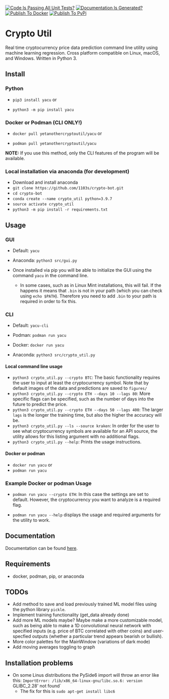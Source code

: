 [![Code Is Passing All Unit Tests?](https://github.com/1103s/crypto-bot/actions/workflows/python-app.yml/badge.svg)](https://github.com/1103s/crypto-bot/actions/workflows/python-app.yml) [![Documentation Is Generated?](https://github.com/1103s/crypto-bot/actions/workflows/gh-pages.yml/badge.svg)](https://github.com/1103s/crypto-bot/actions/workflows/gh-pages.yml) [![Publish To Docker](https://github.com/1103s/crypto-bot/actions/workflows/publish.yml/badge.svg)](https://github.com/1103s/crypto-bot/actions/workflows/publish.yml) [![Publish To PyPi](https://github.com/1103s/crypto-bot/actions/workflows/publish-pypi.yml/badge.svg)](https://github.com/1103s/crypto-bot/actions/workflows/publish-pypi.yml)

# Crypto Util

Real time cryptocurrency price data prediction command line utility using machine learning regression. Cross platform compatible on Linux, macOS, and Windows. Written in Python 3. 

## Install

### Python
    
- `pip3 install yacu` or

- `python3 -m pip install yacu`

### Docker or Podman (CLI ONLY!)


- `docker pull yetanothercryptoutil/yacu` or

- `podman pull yetanothercryptoutil/yacu`

**NOTE:** If you use this method, only the CLI features of the program will be
available.

### Local installation via anaconda (for development)
- Download and install anaconda
- `git clone https://github.com/1103s/crypto-bot.git`
- `cd crypto-bot`
- `conda create --name crypto_util python=3.9.7`
- `source activate crypto_util`
- `python3 -m pip install -r requirements.txt`

## Usage

### GUI

- Default: `yacu`

- Anaconda: `python3 src/gui.py`

- Once installed via pip you will be able to initialize the GUI using the command `yacu` in the command line.
  - In some cases, such as in Linux Mint installations, this will fail. If the happens it means that `.bin` is not in your path (which you can check using `echo $PATH`). Therefore you need to add `.bin` to your path is required in order to fix this. 


### CLI

- Default: `yacu-cli`

- Podman: `podman run yacu`

- Docker: `docker run yacu`

- Anaconda: `python3 src/crypto_util.py`

#### Local command line usage

- `python3 crypto_util.py --crypto BTC`: The basic functionality requires the user to input at least the cryptocurrency symbol. Note that by default images of the data and predictions are saved to `figures/`
- `python3 crypto_util.py --crypto ETH --days 10 --lags 80`: More specific flags can be specified, such as the number of days into the future to predict the price.
- `python3 crypto_util.py --crypto ETH --days 50 --lags 400`: The larger `lags` is the longer the training time, but also the higher the accuracy will be. 
- `python3 crypto_util.py --ls --source kraken`: In order for the user to see what cryptocurrency symbols are available for an API source, the utility allows for this listing argument with no additional flags. 
- `python3 crypto_util.py --help`: Prints the usage instructions. 

#### Docker or podman

- `docker run yacu` or
- `podman run yacu`

### Example Docker or podman Usage
- `podman run yacu --crypto ETH`: In this case the settings are set to default. However, the cryptocurrency you want to analyze is a required flag. 

- `podman run yacu --help` displays the usage and required arguments for the utility to work. 

## Documentation

Documentation can be found [here](https://1103s.github.io/crypto-bot/).

## Requirements

- docker, podman, pip, or anaconda

## TODOs

- Add method to save and load previously trained ML model files using the python library `pickle`.
- Implement training functionality (get_data already done)
- Add more ML models maybe? Maybe make a more customizable model, such as being able to make a 1D
  convolutional neural network with specified inputs (e.g. price of BTC correlated with other coins)
  and user-specfied outputs (whether a particular trend appears bearish or bullish). 
- More color palettes for the MainWindow (variations of dark mode)
- Add moving averages toggling to graph


## Installation problems
- On some Linus distributions the PySide6 import will throw an error like this: `ImportError: /lib/x86_64-linux-gnu/libc.so.6: version `GLIBC_2.28' not found`
  - The fix for this is `sudo apt-get install libc6`
